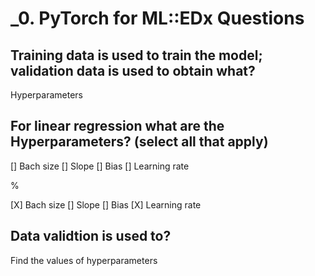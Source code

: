 # _0. PyTorch for ML::EDx Questions

## Training data is used to train the model; validation data is used to obtain what?

Hyperparameters

## For linear regression what are the Hyperparameters? (select all that apply)
[] Bach size
[] Slope
[] Bias
[] Learning rate

%

[X] Bach size
[] Slope
[] Bias
[X] Learning rate

## Data validtion is used to?
Find the values of hyperparameters